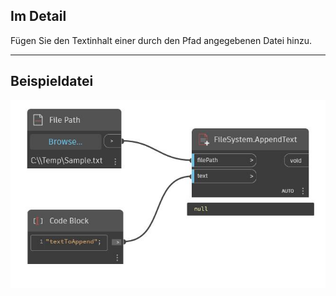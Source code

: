 ## Im Detail
Fügen Sie den Textinhalt einer durch den Pfad angegebenen Datei hinzu.
___
## Beispieldatei

![AppendText](./DSCore.IO.FileSystem.AppendText_img.jpg)

